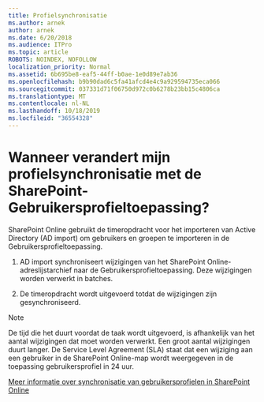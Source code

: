 ```yaml
---
title: Profielsynchronisatie
ms.author: arnek
author: arnek
ms.date: 6/20/2018
ms.audience: ITPro
ms.topic: article
ROBOTS: NOINDEX, NOFOLLOW
localization_priority: Normal
ms.assetid: 6b695be8-eaf5-44ff-b0ae-1e0d89e7ab36
ms.openlocfilehash: b9b90dad6c5fa41afcd4e4c9a929594735eca066
ms.sourcegitcommit: 037331d71f06750d972c0b6278b23bb15c4806ca
ms.translationtype: MT
ms.contentlocale: nl-NL
ms.lasthandoff: 10/18/2019
ms.locfileid: "36554328"
---
```

# <a name="when-do-my-profile-changes-sync-to-the-sharepoint-user-profile-application"></a>Wanneer verandert mijn profielsynchronisatie met de SharePoint-Gebruikersprofieltoepassing?

SharePoint Online gebruikt de timeropdracht voor het importeren van Active Directory (AD import) om gebruikers en groepen te importeren in de Gebruikersprofieltoepassing. 
  
1. AD import synchroniseert wijzigingen van het SharePoint Online-adreslijstarchief naar de Gebruikersprofieltoepassing. Deze wijzigingen worden verwerkt in batches.
    
2. De timeropdracht wordt uitgevoerd totdat de wijzigingen zijn gesynchroniseerd.
    
> [!NOTE]
> De tijd die het duurt voordat de taak wordt uitgevoerd, is afhankelijk van het aantal wijzigingen dat moet worden verwerkt. Een groot aantal wijzigingen duurt langer. De Service Level Agreement (SLA) staat dat een wijziging aan een gebruiker in de SharePoint Online-map wordt weergegeven in de toepassing gebruikersprofiel in 24 uur. 
  
[Meer informatie over synchronisatie van gebruikersprofielen in SharePoint Online](https://go.microsoft.com/fwlink/?linkid=875671)
  

